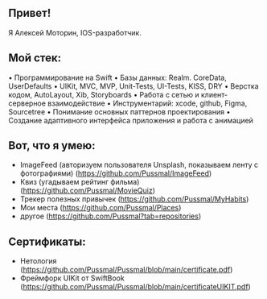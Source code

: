 ## **Привет!**
Я Алексей Моторин, IOS-разработчик.

## **Мой стек:**
•	Программирование на Swift
•	Базы данных: Realm. CoreData, UserDefaults
•	UIKit, MVC, MVP, Unit-Tests, UI-Tests, KISS, DRY
•	Верстка кодом, AutoLayout, Xib, Storyboards
•	Работа с сетью и клиент-серверное взаимодействие 
•	Инструментарий: xcode, github, Figma, Sourcetree
•	Понимание основных паттернов проектирования
•	Создание адаптивного интерфейса приложения и работа с анимацией

## **Вот, что я умею:**
* ImageFeed (авторизуем пользователя Unsplash, показываем ленту с фотографиями) (https://github.com/Pussmal/ImageFeed) 
* Квиз (угадываем рейтинг фильма) (https://github.com/Pussmal/MovieQuiz)
* Трекер полезных привычек (https://github.com/Pussmal/MyHabits)
* Мои места (https://github.com/Pussmal/Places)
* другое (https://github.com/Pussmal?tab=repositories)

## **Сертификаты:**
* Нетология (https://github.com/Pussmal/Pussmal/blob/main/certificate.pdf)
* Фреймфорк UIKit от SwiftBook (https://github.com/Pussmal/Pussmal/blob/main/certificateUIKIT.pdf)

